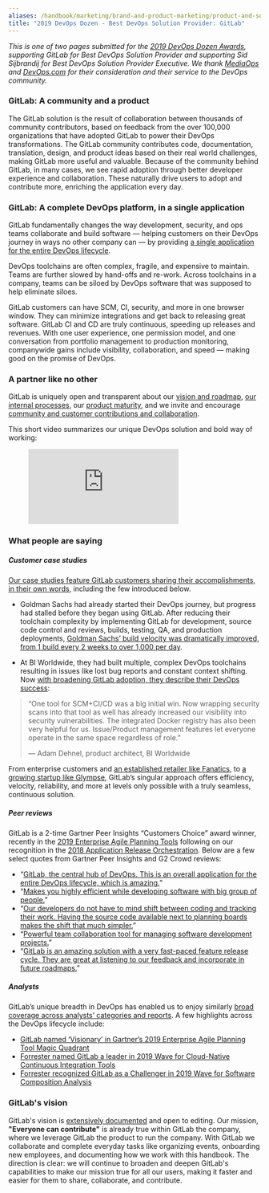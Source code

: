 ```yaml
---
aliases: /handbook/marketing/brand-and-product-marketing/product-and-solution-marketing/dod12/2019-Best-Solution
title: "2019 DevOps Dozen - Best DevOps Solution Provider: GitLab"
---
```








*This is one of two pages submitted for the [2019 DevOps Dozen Awards](https://devopsdozen.com/), supporting GitLab for Best DevOps Solution Provider and supporting Sid Sijbrandij for Best DevOps Solution Provider Executive. We thank [MediaOps](https://mediaops.io/) and [DevOps.com](https://devops.com/) for their consideration and their service to the DevOps community.*

### GitLab: A community **and** a product

The GitLab solution is the result of collaboration between thousands of community contributors, based on feedback from the over 100,000 organizations that have adopted GitLab to power their DevOps transformations. The GitLab community contributes code, documentation, translation, design, and product ideas based on their real world challenges, making GitLab more useful and valuable. Because of the community behind GitLab, in many cases, we see rapid adoption through better developer experience and collaboration. These naturally drive users to adopt and contribute more, enriching the application every day.

### GitLab: A complete DevOps platform, in a single application

GitLab fundamentally changes the way development, security, and ops teams collaborate and build software — helping customers on their DevOps journey in ways no other company can — by providing [a single application for the entire DevOps lifecycle](/stages-devops-lifecycle/).

DevOps toolchains are often complex, fragile, and expensive to maintain. Teams are further slowed by hand-offs and re-work. Across toolchains in a company, teams can be siloed by DevOps software that was supposed to help eliminate siloes.

GitLab customers can have SCM, CI, security, and more in one browser window. They can minimize integrations and get back to releasing great software. GitLab CI and CD are truly continuous, speeding up releases and revenues. With one user experience, one permission model, and one conversation from portfolio management to production monitoring, companywide gains include visibility, collaboration, and speed — making good on the promise of DevOps.

### A partner like no other

GitLab is uniquely open and transparent about our [vision and roadmap](https://about.gitlab.com/direction/), [our internal processes](/handbook/), our [product maturity](https://about.gitlab.com/direction/maturity/), and we invite and encourage [community and customer contributions and collaboration](/community/contribute/).

This short video summarizes our unique DevOps solution and bold way of working:

<!-- blank line -->
<figure class="video_container">
  <iframe src="https://www.youtube.com/embed/MqL6BMOySIQ" frameborder="0" allowfullscreen="true"> </iframe>
</figure>
<!-- blank line -->

### What people are saying

##### Customer case studies

[Our case studies feature GitLab customers sharing their accomplishments, in their own words](/customers/), including the few introduced below.

- Goldman Sachs had already started their DevOps journey, but progress had stalled before they began using GitLab. After reducing their toolchain complexity by implementing GitLab for development, source code control and reviews, builds, testing, QA, and production deployments, [Goldman Sachs’ build velocity was dramatically improved, from 1 build every 2 weeks to over 1,000 per day](/customers/goldman-sachs/).

- At BI Worldwide, they had built multiple, complex DevOps toolchains resulting in issues like lost bug reports and constant context shifting. Now [with broadening GitLab adoption, they describe their DevOps success](/customers/bi_worldwide/):

> “One tool for SCM+CI/CD was a big initial win. Now wrapping security scans into that tool as well has already increased our visibility into security vulnerabilities. The integrated Docker registry has also been very helpful for us. Issue/Product management features let everyone operate in the same space regardless of role.”
>
>— Adam Dehnel, product architect, BI Worldwide

From enterprise customers and [an established retailer like Fanatics](/customers/fanatics/), to [a growing startup like Glympse](/customers/glympse/), GitLab’s singular approach offers efficiency, velocity, reliability, and more at levels only possible with a truly seamless, continuous solution.

##### Peer reviews

GitLab is a 2-time Gartner Peer Insights “Customers Choice” award winner, recently in the [2019 Enterprise Agile Planning Tools](https://www.gartner.com/reviews/market/enterprise-agile-planning-tools/vendor/gitlab/product/gitlab?months=12) following on our recognition in the [2018 Application Release Orchestration](https://www.gartner.com/reviews/market/application-release-orchestration-solutions/vendor/gitlab). Below are a few select quotes from Gartner Peer Insights and G2 Crowd reviews:

- “[GitLab, the central hub of DevOps. This is an overall application for the entire DevOps lifecycle, which is amazing.](https://www.gartner.com/reviews/review/view/1017404)”
- “[Makes you highly efficient while developing software with big group of people.](https://www.gartner.com/reviews/review/view/987403)”
- “[Our developers do not have to mind shift between coding and tracking their work. Having the source code available next to planning boards makes the shift that much simpler.](https://www.gartner.com/reviews/review/view/956352)”
- “[Powerful team collaboration tool for managing software development projects.](https://www.g2.com/products/gitlab/reviews/gitlab-review-1976773)”
- “[GitLab is an amazing solution with a very fast-paced feature release cycle. They are great at listening to our feedback and incorporate in future roadmaps.](https://www.gartner.com/reviews/review/view/612634)”

##### Analysts

GitLab’s unique breadth in DevOps has enabled us to enjoy similarly [broad coverage across analysts’ categories and reports](/analysts/). A few highlights across the DevOps lifecycle include:
- [GitLab named ‘Visionary’ in Gartner’s 2019 Enterprise Agile Planning Tool Magic Quadrant](https://about.gitlab.com/blog/2019/05/22/gitlab-identified-by-gartner-as-eapt-visionary/)
- [Forrester named GitLab a leader in 2019 Wave for Cloud-Native Continuous Integration Tools](/analysts/forrester-cloudci19/)
- [Forrester recognized GitLab as a Challenger in 2019 Wave for Software Composition Analysis](https://about.gitlab.com/blog/2019/04/12/gitlab-is-an-sca-contender/)

### GitLab's vision

GitLab's vision is [extensively documented](https://about.gitlab.com/direction/) and open to editing. Our mission, **"Everyone can contribute"** is already true within GitLab the company, where we leverage GitLab the product to run the company. With GitLab we collaborate and complete everyday tasks like organizing events, onboarding new employees, and documenting how we work with this handbook. The direction is clear: we will continue to broaden and deepen GitLab's capabilities to make our mission true for all our users, making it faster and easier for them to share, collaborate, and contribute.
